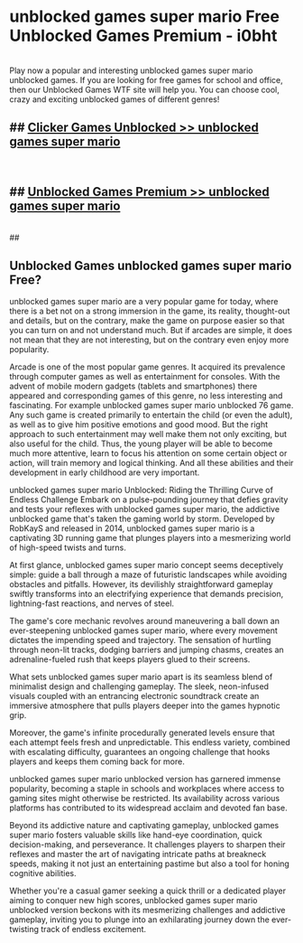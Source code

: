 # unblocked games super mario  Free Unblocked Games Premium - i0bht <br>
<br>
Play now a popular and interesting unblocked games super mario unblocked games. If you are looking for free games for school and office, then our Unblocked Games WTF site will help you. You can choose cool, crazy and exciting unblocked games of different genres!


## ##  [Clicker Games Unblocked >> unblocked games super mario](http://freeplayer.one?title=unblocked_games_super_mario&ref=UGames)
  <br>

##  ## [Unblocked Games Premium >> unblocked games super mario](http://freeplayer.one?title=unblocked_games_super_mario&ref=UGames)
  <br>
  ##



## Unblocked Games unblocked games super mario Free?

unblocked games super mario are a very popular game for today, where there is a bet not on a strong immersion in the game, its reality, thought-out and details, but on the contrary, make the game on purpose easier so that you can turn on and not understand much. But if arcades are simple, it does not mean that they are not interesting, but on the contrary even enjoy more popularity.

Arcade is one of the most popular game genres. It acquired its prevalence through computer games as well as entertainment for consoles. With the advent of mobile modern gadgets (tablets and smartphones) there appeared and corresponding games of this genre, no less interesting and fascinating. For example unblocked games super mario unblocked 76 game. Any such game is created primarily to entertain the child (or even the adult), as well as to give him positive emotions and good mood. But the right approach to such entertainment may well make them not only exciting, but also useful for the child. Thus, the young player will be able to become much more attentive, learn to focus his attention on some certain object or action, will train memory and logical thinking. And all these abilities and their development in early childhood are very important.

unblocked games super mario Unblocked: Riding the Thrilling Curve of Endless Challenge
Embark on a pulse-pounding journey that defies gravity and tests your reflexes with unblocked games super mario, the addictive unblocked game that's taken the gaming world by storm. Developed by RobKayS and released in 2014, unblocked games super mario is a captivating 3D running game that plunges players into a mesmerizing world of high-speed twists and turns.

At first glance, unblocked games super mario concept seems deceptively simple: guide a ball through a maze of futuristic landscapes while avoiding obstacles and pitfalls. However, its devilishly straightforward gameplay swiftly transforms into an electrifying experience that demands precision, lightning-fast reactions, and nerves of steel.

The game's core mechanic revolves around maneuvering a ball down an ever-steepening unblocked games super mario, where every movement dictates the impending speed and trajectory. The sensation of hurtling through neon-lit tracks, dodging barriers and jumping chasms, creates an adrenaline-fueled rush that keeps players glued to their screens.

What sets unblocked games super mario apart is its seamless blend of minimalist design and challenging gameplay. The sleek, neon-infused visuals coupled with an entrancing electronic soundtrack create an immersive atmosphere that pulls players deeper into the games hypnotic grip.

Moreover, the game's infinite procedurally generated levels ensure that each attempt feels fresh and unpredictable. This endless variety, combined with escalating difficulty, guarantees an ongoing challenge that hooks players and keeps them coming back for more.

unblocked games super mario unblocked version has garnered immense popularity, becoming a staple in schools and workplaces where access to gaming sites might otherwise be restricted. Its availability across various platforms has contributed to its widespread acclaim and devoted fan base.

Beyond its addictive nature and captivating gameplay, unblocked games super mario fosters valuable skills like hand-eye coordination, quick decision-making, and perseverance. It challenges players to sharpen their reflexes and master the art of navigating intricate paths at breakneck speeds, making it not just an entertaining pastime but also a tool for honing cognitive abilities.

Whether you're a casual gamer seeking a quick thrill or a dedicated player aiming to conquer new high scores, unblocked games super mario unblocked version beckons with its mesmerizing challenges and addictive gameplay, inviting you to plunge into an exhilarating journey down the ever-twisting track of endless excitement.